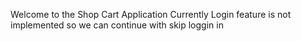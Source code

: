 Welcome to the Shop Cart Application
Currently Login feature is not implemented so we can continue with skip loggin in
